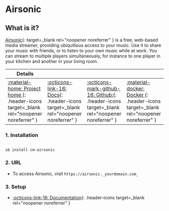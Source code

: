 # Airsonic

## What is it?

[Airsonic](https://github.com/airsonic/airsonic){: target=_blank rel="noopener noreferrer" } is a free, web-based media streamer, providing ubiquitious access to your music. Use it to share your music with friends, or to listen to your own music while at work. You can stream to multiple players simultaneously, for instance to one player in your kitchen and another in your living room.

| Details     |             |             |             |
|-------------|-------------|-------------|-------------|
| [:material-home: Project home ](https://github.com/airsonic/airsonic){: .header-icons target=_blank rel="noopener noreferrer" } | [:octicons-link-16: Docs](https://airsonic.github.io/docs/){: .header-icons target=_blank rel="noopener noreferrer" } | [:octicons-mark-github-16: Github:](https://github.com/airsonic/airsonic){: .header-icons target=_blank rel="noopener noreferrer" } | [:material-docker: Docker ](https://hub.docker.com/r/linuxserver/airsonic){: .header-icons target=_blank rel="noopener noreferrer" }|


### 1. Installation

``` shell

sb install cm-airsonic

```

### 2. URL

- To access Airsonic, visit `https://airsonic._yourdomain.com_`

### 3. Setup

- [:octicons-link-16: Documentation](https://airsonic.github.io/docs/){: .header-icons target=_blank rel="noopener noreferrer" }
